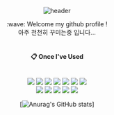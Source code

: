 <!--
**siho-song/siho-song** is a ✨ _special_ ✨ repository because its `README.md` (this file) appears on your GitHub profile.

Here are some ideas to get you started:

- 🔭 I’m currently working on ...
- 🌱 I’m currently learning ...
- 👯 I’m looking to collaborate on ...
- 🤔 I’m looking for help with ...
- 💬 Ask me about ...
- 📫 How to reach me: ...
- 😄 Pronouns: ...
- ⚡ Fun fact: ...
-->

<div align="center">
  
  ![header](https://capsule-render.vercel.app/api?type=cylinder&color=timeAuto&text=Hi%20there,I'm%20show&fontSize=40)

</div>


<div align="center">
  :wave: Welcome my github profile !<br/>
  아주 천천히 꾸미는중 입니다...
   <br/>
   <br/>
  
  ####  :clipboard: Once I've Used 
  <br/>
  <img src="https://img.shields.io/badge/JAVA-007396?style=for-the-badge&logo=Java&logoColor=white">
  <img src="https://img.shields.io/badge/NoSQL-007396?style=for-the-badge&logo=NoSQL&logoColor=white">
  <img src="https://img.shields.io/badge/PYTHON-1572B6?style=for-the-badge&logo=PYTHON&logoColor=white">
  <img src="https://img.shields.io/badge/Spring-6DB33F?style=for-the-badge&logo=Spring&logoColor=white">
  <img src="https://img.shields.io/badge/MySQL-4479A1?style=for-the-badge&logo=MySQL&logoColor=white">
  <img src="https://img.shields.io/badge/aws-232F3E?style=for-the-badge&logo=Amazon aws&logoColor=white">
  <img src="https://img.shields.io/badge/github-181717?style=for-the-badge&logo=github&logoColor=white"><br>
  <img src="https://img.shields.io/badge/linux-FCC624?style=for-the-badge&logo=linux&logoColor=black">
  <img src="https://img.shields.io/badge/docker-007396?style=for-the-badge&logo=docker&logoColor=white">
  <img src="https://img.shields.io/badge/kafka-4479A1?style=for-the-badge&logo=kafka&logoColor=white">
  <img src="https://img.shields.io/badge/spark-1572B6?style=for-the-badge&logo=spark&logoColor=white">
  <img src="https://img.shields.io/badge/kubenetes-4479A1?style=for-the-badge&logo=kubenetes&logoColor=white">
  
  <br/>
  
  [![Anurag's GitHub stats](https://github-readme-stats.vercel.app/api?username=siho-song&show_icons=true&theme=dracula)]
</div>
